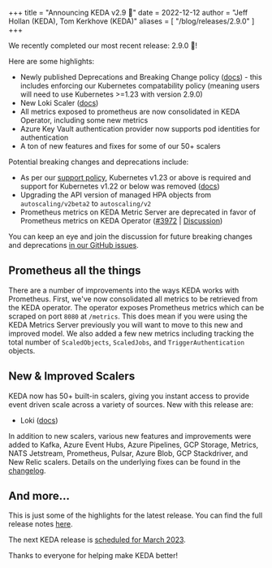 +++
title = "Announcing KEDA v2.9 🎉"
date = 2022-12-12
author = "Jeff Hollan (KEDA), Tom Kerkhove (KEDA)"
aliases = [
"/blog/releases/2.9.0"
]
+++

We recently completed our most recent release: 2.9.0 🎉!

Here are some highlights:

- Newly published Deprecations and Breaking Change policy ([docs](https://github.com/kedacore/governance/blob/main/DEPRECATIONS.md)) - this includes enforcing our Kubernetes compatability policy (meaning users will need to use Kubernetes >=1.23 with version 2.9.0)
- New Loki Scaler ([docs](https://keda.sh/docs/scalers/loki/))
- All metrics exposed to prometheus are now consolidated in KEDA Operator, including some new metrics
- Azure Key Vault authentication provider now supports pod identities for authentication
- A ton of new features and fixes for some of our 50+ scalers

Potential breaking changes and deprecations include:
- As per our [support policy](https://github.com/kedacore/governance/blob/main/SUPPORT.md), Kubernetes v1.23 or above is required and support for Kubernetes v1.22 or below was removed ([docs](https://keda.sh/docs/2.9/operate/cluster/#kubernetes-compatibility))
- Upgrading the API version of managed HPA objects from `autoscaling/v2beta2` to `autoscaling/v2`
- Prometheus metrics on KEDA Metric Server are deprecated in favor of Prometheus metrics on KEDA Operator ([#3972](https://github.com/kedacore/keda/issues/3972) | [Discussion](https://github.com/kedacore/keda/discussions/3973))

You can keep an eye and join the discussion for future breaking changes and deprecations [in our GitHub issues](https://github.com/kedacore/keda/issues?q=is%3Aissue+is%3Aopen+sort%3Aupdated-desc+label%3Abreaking-change).

## Prometheus all the things

There are a number of improvements into the ways KEDA works with Prometheus. First, we've now consolidated all metrics to be retrieved from the KEDA operator. The operator exposes Prometheus metrics which can be scraped on port `8080` at `/metrics`. This does mean if you were using the KEDA Metrics Server previously you will want to move to this new and improved model. We also added a few new metrics including tracking the total number of `ScaledObjects`, `ScaledJobs`, and `TriggerAuthentication` objects.

## New & Improved Scalers

KEDA now has 50+ built-in scalers, giving you instant access to provide event driven scale across a variety of sources. New with this release are:
- Loki ([docs](https://keda.sh/docs/scalers/loki/))

In addition to new scalers, various new features and improvements were added to Kafka, Azure Event Hubs, Azure Pipelines, GCP Storage, Metrics, NATS Jetstream, Prometheus, Pulsar, Azure Blob, GCP Stackdriver, and New Relic scalers. Details on the underlying fixes can be found in the [changelog](https://github.com/kedacore/keda/blob/main/CHANGELOG.md#v290).

## And more...

This is just some of the highlights for the latest release. You can find the full release notes [here](https://github.com/kedacore/keda/releases/tag/v2.9.0).

The next KEDA release is [scheduled for March 2023](https://github.com/kedacore/keda/blob/main/ROADMAP.md).

Thanks to everyone for helping make KEDA better!
